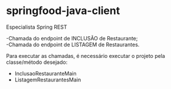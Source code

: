 # springfood-java-client
Especialista Spring REST

-Chamada do endpoint de INCLUSÃO de Restaurante;\
-Chamada do endpoint de LISTAGEM de Restaurantes.

Para executar as chamadas, é necessário executar o projeto pela classe/método desejado: 
- InclusaoRestauranteMain
- ListagemRestaurantesMain